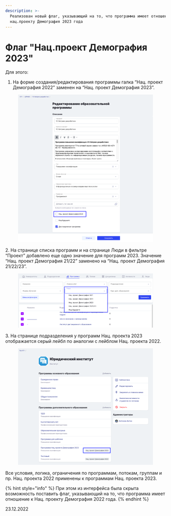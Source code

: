 ```yaml
---
description: >-
  Реализован новый флаг, указывающий на то, что программа имеет отношение к
  нац.проекту Демография 2023 года
---
```


# Флаг "Нац.проект Демография 2023"

Для этого:

1. На форме создания/редактирования программы галка “Нац. проект Демография 2022” заменен на “Нац. проект Демография 2023”.

<figure><img src="../../.gitbook/assets/image (262).png" alt=""><figcaption></figcaption></figure>

2\. На странице списка программ и на странице Люди в фильтре “Проект” добавлено еще одно значение для программ 2023. Значение “Нац. проект Демография 21/22” заменено на “Нац. проект Демография 21/22/23”.

<figure><img src="../../.gitbook/assets/image (260).png" alt=""><figcaption></figcaption></figure>

3\. На странице подразделения у программ Нац. проекта 2023 отображается серый лейбл по аналогии с лейблом Нац. проекта 2022.

<figure><img src="../../.gitbook/assets/image (274).png" alt=""><figcaption></figcaption></figure>

Все условия, логика, ограничения по программам, потокам, группам и пр. Нац. проекта 2022 применены к программам Нац. проекта 2023.

{% hint style="info" %}
При этом из интерфейса была скрыта возможность поставить флаг, указывающий на то, что программа имеет отношение к Нац. проекту Демография 2022 года.
{% endhint %}

23.12.2022
